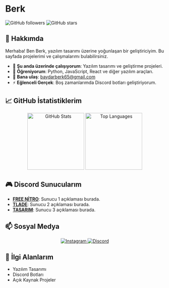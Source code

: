# Berk

![GitHub followers](https://img.shields.io/github/followers/berk?style=social)
![GitHub stars](https://img.shields.io/github/stars/berk?style=social)


## 🌟 Hakkımda
Merhaba! Ben Berk, yazılım tasarımı üzerine yoğunlaşan bir geliştiriciyim. Bu sayfada projelerimi ve çalışmalarımı bulabilirsiniz.

- 🔭 **Şu anda üzerinde çalışıyorum**: Yazılım tasarımı ve geliştirme projeleri.
- 🌱 **Öğreniyorum**: Python, JavaScript, React ve diğer yazılım araçları.
- 💬 **Bana ulaş**: [baydarberk65@gmail.com](baydarberk65@gmail.com)
- ⚡ **Eğlenceli Gerçek**: Boş zamanlarımda Discord botları geliştiriyorum.

## 📈 GitHub İstatistiklerim
<p align="center">
  <img height="180em" src="https://github-readme-stats.vercel.app/api?username=berk&show_icons=true&hide_border=true&theme=dark&bg_color=0D1117" alt="GitHub Stats" />
  <img height="180em" src="https://github-readme-stats.vercel.app/api/top-langs/?username=berk&layout=compact&hide_border=true&theme=dark&bg_color=0D1117" alt="Top Languages" />
</p>



## 🎮 Discord Sunucularım
- **[FREE NİTRO](https://discord.gg/tP6tKmaCyN)**: Sunucu 1 açıklaması burada.
- **[TLADE](https://discord.com/invite/aNeCqDaf)**: Sunucu 2 açıklaması burada.
- **[TASARIM](https://discord.com/invite/SPmtXrfn)**: Sunucu 3 açıklaması burada.

## 📫 Sosyal Medya
<p align="center">
  <a href="https://www.instagram.com/berk_321/">
    <img src="https://img.shields.io/badge/Instagram-purple?style=for-the-badge&logo=instagram" alt="Instagram" />
  </a>
  <a href="https://discord.com/invite/berk">
    <img src="https://img.shields.io/badge/Discord-7289DA?style=for-the-badge&logo=discord" alt="Discord" />
  </a>
</p>

## 🎨 İlgi Alanlarım
- Yazılım Tasarımı
- Discord Botları
- Açık Kaynak Projeler
